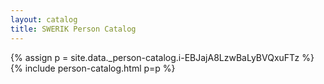 ```yaml
---
layout: catalog
title: SWERIK Person Catalog
---
```

{% assign p = site.data._person-catalog.i-EBJajA8LzwBaLyBVQxuFTz %}
{% include person-catalog.html p=p %}

